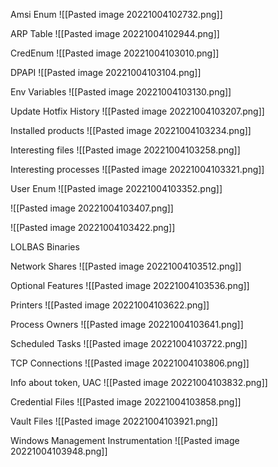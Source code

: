 Amsi Enum
![[Pasted image 20221004102732.png]]

ARP Table
![[Pasted image 20221004102944.png]]

CredEnum
![[Pasted image 20221004103010.png]]

DPAPI 
![[Pasted image 20221004103104.png]]

Env Variables
![[Pasted image 20221004103130.png]]

Update Hotfix History
![[Pasted image 20221004103207.png]]

Installed products
![[Pasted image 20221004103234.png]]

Interesting files
![[Pasted image 20221004103258.png]]

Interesting processes
![[Pasted image 20221004103321.png]]

User Enum
![[Pasted image 20221004103352.png]]

![[Pasted image 20221004103407.png]]

![[Pasted image 20221004103422.png]]

LOLBAS Binaries


Network Shares
![[Pasted image 20221004103512.png]]

Optional Features
![[Pasted image 20221004103536.png]]

Printers
![[Pasted image 20221004103622.png]]

Process Owners
![[Pasted image 20221004103641.png]]

Scheduled Tasks
![[Pasted image 20221004103722.png]]

TCP Connections
![[Pasted image 20221004103806.png]]

Info about token, UAC
![[Pasted image 20221004103832.png]]

Credential Files
![[Pasted image 20221004103858.png]]

Vault Files
![[Pasted image 20221004103921.png]]

Windows Management Instrumentation
![[Pasted image 20221004103948.png]]
